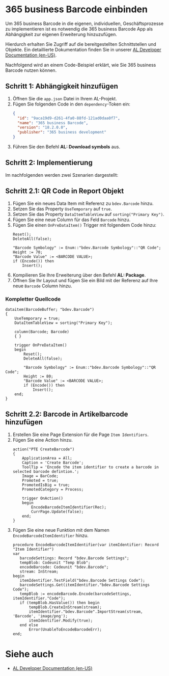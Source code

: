 # 365 business Barcode einbinden

Um 365 business Barcode in die eigenen, individuellen, Geschäftsprozesse zu implementieren ist es notwendig die 365 business Barcode App als Abhängigkeit zur eigenen Erweiterung hinzuzufügen.

Hierdurch erhalten Sie Zugriff auf die bereitgestellten Schnittstellen und Objekte. Ein detaillierte Dokumentation finden Sie in unserer [AL Developer Documentation (en-US)](../../al-developer/al-developer.md).

Nachfolgend wird an einem Code-Beispiel erklärt, wie Sie 365 business Barcode nutzen können.

## Schritt 1: Abhängigkeit hinzufügen

 1. Öffnen Sie die `app.json` Datei in Ihrem AL-Projekt.
 2. Fügen Sie folgenden Code in den `dependency`-Token ein:
    ```json
    {
      "id": "9aca19d9-d261-4fa0-88fd-121ad0daa0f7",
      "name": "365 business Barcode",
      "version": "18.2.0.0",
      "publisher": "365 business development"
    }
    ```
 3. Führen Sie den Befehl **AL: Download symbols** aus.

## Schritt 2: Implementierung

Im nachfolgenden werden zwei Szenarien dargestellt:

## Schritt 2.1: QR Code in Report Objekt

 1. Fügen Sie ein neues Data Item mit Referenz zu `bdev.Barcode` hinzu.
 2. Setzen Sie das Property `UseTemporary` auf `true`.
 3. Setzen Sie das Property `DataItemTableView` auf `sorting("Primary Key")`.
 4. Fügen Sie eine neue Column für das Feld `Barcode` hinzu.
 5. Fügen Sie einen `OnPreDataItem()` Trigger mit folgendem Code hinzu:
    ```al
    Reset();
    DeleteAll(false);

    "Barcode Symbology" := Enum::"bdev.Barcode Symbology"::"QR Code";
    Height := 70;
    "Barcode Value" := <BARCODE VALUE>;
    if (Encode()) then
        Insert();
    ```
 6. Kompilieren Sie Ihre Erweiterung über den Befehl **AL: Package**.
 7. Öffnen Sie Ihr Layout und fügen Sie ein Bild mit der Referenz auf Ihre neue `Barcode` Column hinzu.

### Kompletter Quellcode

```al
dataitem(BarcodeBuffer; "bdev.Barcode")
{
    UseTemporary = true;
    DataItemTableView = sorting("Primary Key");

    column(Barcode; Barcode)
    { }

    trigger OnPreDataItem()
    begin
        Reset();
        DeleteAll(false);

        "Barcode Symbology" := Enum::"bdev.Barcode Symbology"::"QR Code";
        Height := 80;
        "Barcode Value" := <BARCODE VALUE>;
        if (Encode()) then
            Insert();
    end;
}
```

## Schritt 2.2: Barcode in Artikelbarcode hinzufügen

 1. Erstellen Sie eine Page Extension für die Page `Item Identifiers`.
 2. Fügen Sie eine Action hinzu.
    ```al
    action("PTE CreateBarcode")
    {
        ApplicationArea = All;
        Caption = 'Create Barcode';
        ToolTip = 'Encode the item identifier to create a barcode in selected barcode defintion.';
        Image = BarCode;
        Promoted = true;
        PromotedIsBig = true;
        PromotedCategory = Process;

        trigger OnAction()
        begin
            EncodeBarcodeItemIdentifier(Rec);
            CurrPage.Update(false);
        end;
    }
    ```
  3. Fügen Sie eine neue Funktion mit dem Namen `EncodeBarcodeItemIdentifier` hinzu.
     ```al
     procedure EncodeBarcodeItemIdentifier(var itemIdentifier: Record "Item Identifier")
     var
        barcodeSettings: Record "bdev.Barcode Settings";
        tempBlob: Codeunit "Temp Blob";
        encodeBarcode: Codeunit "bdev.Barcode";
        stream: InStream;
     begin
        itemIdentifier.TestField("bdev.Barcode Settings Code");
        barcodeSettings.Get(itemIdentifier."bdev.Barcode Settings Code");
        tempBlob := encodeBarcode.Encode(barcodeSettings, itemIdentifier."Code");
        if (tempBlob.HasValue()) then begin
            tempBlob.CreateInStream(stream);
            itemIdentifier."bdev.Barcode".ImportStream(stream, 'Barcode', 'image/png');
            itemIdentifier.Modify(true);
        end else
            Error(UnableToEncodeBarcodeErr);
     end;
     ```

# Siehe auch

 - [AL Developer Documentation (en-US)](../../al-developer/al-developer.md)